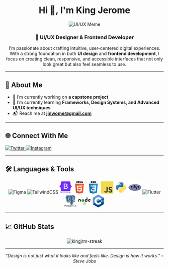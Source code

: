 <h1 align="center">Hi 👋, I'm King Jerome</h1>

<p align="center">
  <img src="https://castillejacounterpoint.com/wp-content/uploads/2022/04/SVgTSjtHjAglhyvmDTksZtRTIlGTIhMOFq9WyiO5.gif" width="300" alt="UI/UX Meme" />
</p>

<h3 align="center">🎨 UI/UX Designer & Frontend Developer</h3>

<p align="center">
  I'm passionate about crafting intuitive, user-centered digital experiences. With a strong foundation in both <strong>UI design</strong> and <strong>frontend development</strong>, I focus on creating clean, responsive, and accessible interfaces that not only look great but also feel seamless to use.
</p>

---

## 🚀 About Me

- 🔭 I’m currently working on **a capstone project**
- 🌱 I’m currently learning **Frameworks, Design Systems, and Advanced UI/UX techniques**
- 📬 Reach me at **jinwome@gmail.com**

---

## 🌐 Connect With Me

<p align="left">
  <a href="https://twitter.com/jinwome" target="blank">
    <img src="https://img.shields.io/badge/Twitter-1DA1F2?style=for-the-badge&logo=twitter&logoColor=white" alt="Twitter" />
  </a>
  <a href="https://instagram.com/jinwome" target="blank">
    <img src="https://img.shields.io/badge/Instagram-E4405F?style=for-the-badge&logo=instagram&logoColor=white" alt="Instagram" />
  </a>
</p>

---

## 🛠️ Languages & Tools

<p align="center">
  <img src="https://www.vectorlogo.zone/logos/figma/figma-icon.svg" alt="Figma" width="40" />
  <img src="https://www.vectorlogo.zone/logos/tailwindcss/tailwindcss-icon.svg" alt="TailwindCSS" width="40" />
  <img src="https://raw.githubusercontent.com/devicons/devicon/master/icons/bootstrap/bootstrap-plain-wordmark.svg" alt="Bootstrap" width="40" />
  <img src="https://raw.githubusercontent.com/devicons/devicon/master/icons/html5/html5-original-wordmark.svg" alt="HTML" width="40" />
  <img src="https://raw.githubusercontent.com/devicons/devicon/master/icons/css3/css3-original-wordmark.svg" alt="CSS" width="40" />
  <img src="https://raw.githubusercontent.com/devicons/devicon/master/icons/javascript/javascript-original.svg" alt="JavaScript" width="40" />
  <img src="https://raw.githubusercontent.com/devicons/devicon/master/icons/python/python-original.svg" alt="Python" width="40" />
  <img src="https://raw.githubusercontent.com/devicons/devicon/master/icons/php/php-original.svg" alt="PHP" width="40" />
  <img src="https://www.vectorlogo.zone/logos/flutterio/flutterio-icon.svg" alt="Flutter" width="40" />
  <img src="https://raw.githubusercontent.com/devicons/devicon/master/icons/postgresql/postgresql-original-wordmark.svg" alt="PostgreSQL" width="40" />
  <img src="https://raw.githubusercontent.com/devicons/devicon/master/icons/nodejs/nodejs-original-wordmark.svg" alt="Node.js" width="40" />
  <img src="https://raw.githubusercontent.com/devicons/devicon/master/icons/cplusplus/cplusplus-original.svg" alt="C++" width="40" />
</p>

---

## 📈 GitHub Stats

<p align="center">
  <img src="https://github-readme-streak-stats.herokuapp.com/?user=kingjrm&theme=radical" alt="kingjrm-streak" />
</p>

---

<p align="center">
  <i>“Design is not just what it looks like and feels like. Design is how it works.” – Steve Jobs</i>
</p>
